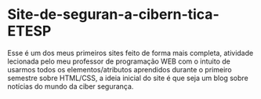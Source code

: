 # Site-de-seguran-a-cibern-tica-ETESP
Esse é um dos meus primeiros sites feito de forma mais completa, atividade lecionada pelo meu professor de programação WEB com o intuito de usarmos todos os elementos/atributos aprendidos durante o primeiro semestre sobre HTML/CSS, a ideia inicial do site é que seja um blog sobre notícias do mundo da ciber segurança.
